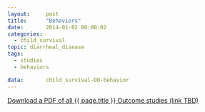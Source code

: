 ```yaml
---
layout:     post
title:      "Behaviors"
date:       2014-01-02 00:00:02
categories: 
  - child_survival
topic: diarrheal_disease
tags:       
  - studies
  - behaviors

data:       child_survival-DD-behavior
---
```


[Download a PDF of all {{ page.title }} Outcome studies (link TBD)]()